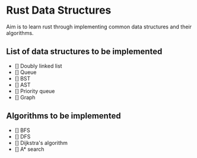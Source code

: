 # Rust Data Structures

Aim is to learn rust through implementing common data structures and their algorithms.

## List of data structures to be implemented

- [] Doubly linked list
- [] Queue
- [] BST
- [] AST
- [] Priority queue
- [] Graph

## Algorithms to be implemented

- [] BFS
- [] DFS
- [] Dijkstra's algorithm
- [] A* search
